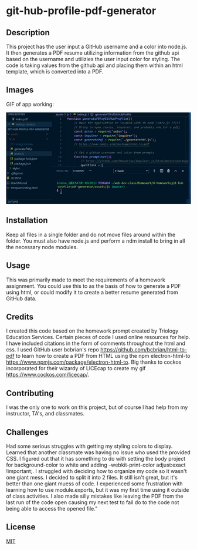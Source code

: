 # git-hub-profile-pdf-generator

## Description 
This project has the user input a GitHub username and a color into node.js. It then generates a PDF resume utilizing information from the github api based on the username and utilizies the user input color for styling. The code is taking values from the github api and placing them within an html template, which is converted into a PDF.

## Images
GIF of app working:

![Animation depicting the code running correctly](./assets/images/pdf-generator-in-action.gif)

## Installation 
Keep all files in a single folder and do not move files around within the folder. You must also have node.js and perform a ndm install to bring in all the necessary node modules.

## Usage 
This was primarily made to meet the requirements of a homework assignment. You could use this to as the basis of how to generate a PDF using html, or could modify it to create a better resume generated from GitHub data.

## Credits 
I created this code based on the homework prompt created by Triology Education Services. Certain pieces of code I used online resources for help. I have included citations in the form of comments throughout the html and css. I used GitHub user bcbrian's repo https://github.com/bcbrian/html-to-pdf to learn how to create a PDF from HTML using the npm electron-html-to https://www.npmjs.com/package/electron-html-to. Big thanks to cockos incorporated for their wizardy of LICEcap to create my gif https://www.cockos.com/licecap/.

## Contributing 
I was the only one to work on this project, but of course I had help from my instructor, TA's, and classmates.

## Challenges
Had some serious struggles with getting my styling colors to display. Learned that another classmate was having no issue who used the provided CSS. I figured out that it has something to do with setting the body project for background-color to white and adding -webkit-print-color adjust:exact !important;. I struggled with deciding how to organize my code so it wasn't one giant mess. I decided to split it into 2 files. It still isn't great, but it's better than one giant muess of code. I experienced some frustration with learning how to use module.exports, but it was my first time using it outside of class activities. I also made silly mistakes like leaving the PDF from the last run of the code open causing my next test to fail do to the code not being able to access the opened file." 

## License
[MIT](https://choosealicense.com/licenses/mit/)

